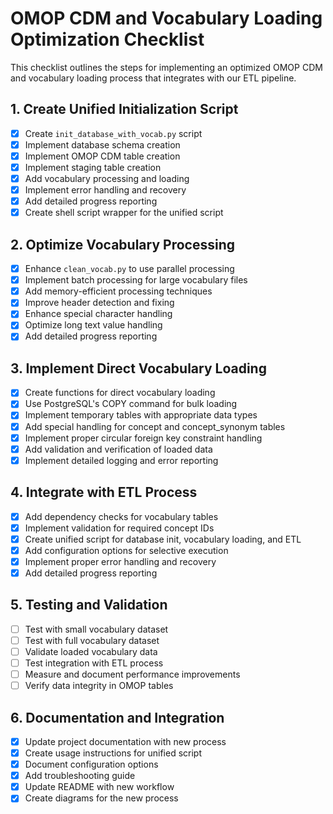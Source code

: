 # OMOP CDM and Vocabulary Loading Optimization Checklist

This checklist outlines the steps for implementing an optimized OMOP CDM and vocabulary loading process that integrates with our ETL pipeline.

## 1. Create Unified Initialization Script

- [x] Create `init_database_with_vocab.py` script
- [x] Implement database schema creation
- [x] Implement OMOP CDM table creation
- [x] Implement staging table creation
- [x] Add vocabulary processing and loading
- [x] Implement error handling and recovery
- [x] Add detailed progress reporting
- [x] Create shell script wrapper for the unified script

## 2. Optimize Vocabulary Processing

- [x] Enhance `clean_vocab.py` to use parallel processing
- [x] Implement batch processing for large vocabulary files
- [x] Add memory-efficient processing techniques
- [x] Improve header detection and fixing
- [x] Enhance special character handling
- [x] Optimize long text value handling
- [x] Add detailed progress reporting

## 3. Implement Direct Vocabulary Loading

- [x] Create functions for direct vocabulary loading
- [x] Use PostgreSQL's COPY command for bulk loading
- [x] Implement temporary tables with appropriate data types
- [x] Add special handling for concept and concept_synonym tables
- [x] Implement proper circular foreign key constraint handling
- [x] Add validation and verification of loaded data
- [x] Implement detailed logging and error reporting

## 4. Integrate with ETL Process

- [x] Add dependency checks for vocabulary tables
- [x] Implement validation for required concept IDs
- [x] Create unified script for database init, vocabulary loading, and ETL
- [x] Add configuration options for selective execution
- [x] Implement proper error handling and recovery
- [x] Add detailed progress reporting

## 5. Testing and Validation

- [ ] Test with small vocabulary dataset
- [ ] Test with full vocabulary dataset
- [ ] Validate loaded vocabulary data
- [ ] Test integration with ETL process
- [ ] Measure and document performance improvements
- [ ] Verify data integrity in OMOP tables

## 6. Documentation and Integration

- [x] Update project documentation with new process
- [x] Create usage instructions for unified script
- [x] Document configuration options
- [x] Add troubleshooting guide
- [x] Update README with new workflow
- [x] Create diagrams for the new process
